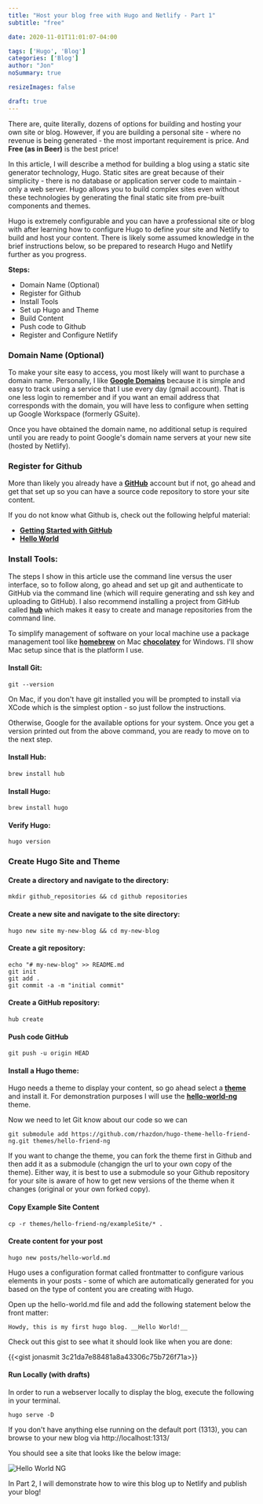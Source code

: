 ```yaml
---
title: "Host your blog free with Hugo and Netlify - Part 1"
subtitle: "free"

date: 2020-11-01T11:01:07-04:00

tags: ['Hugo', 'Blog']
categories: ['Blog']
author: "Jon"
noSummary: true

resizeImages: false

draft: true
---
```

There are, quite literally, dozens of options for building and hosting your own site or blog. However, if you are building a personal site - where no revenue is being generated - the most important requirement is price. And **Free (as in Beer)** is the best price!

In this article, I will describe a method for building a blog using a static site generator technology, Hugo. Static sites are great because of their simplicity - there is no database or application server code to maintain - only a web server. Hugo allows you to build complex sites even without these technologies by generating the final static site from pre-built components and themes.

Hugo is extremely configurable and you can have a professional site or blog with after learning how to configure Hugo to define your site and Netlify to build and host your content. There is likely some assumed knowledge in the brief instructions below, so be prepared to research Hugo and Netlify further as you progress.

__Steps:__
- Domain Name (Optional)
- Register for Github
- Install Tools
- Set up Hugo and Theme
- Build Content
- Push code to Github
- Register and Configure Netlify

### Domain Name (Optional)
To make your site easy to access, you most likely will want to purchase a domain name. Personally, I like __[Google Domains](https://domains.google.com/)__ because it is simple and easy to track using a service that I use every day (gmail account). That is one less login to remember and if you want an email address that corresponds with the domain, you will have less to configure when setting up Google Workspace (formerly GSuite).

Once you have obtained the domain name, no additional setup is required until you are ready to point Google's domain name servers at your new site (hosted by Netlify).

### Register for Github
More than likely you already have a __[GitHub](https://www.github.com/)__ account but if not, go ahead and get that set up so you can have a source code repository to store your site content.

If you do not know what Github is, check out the following helpful material:
  - __[Getting Started with GitHub](https://docs.github.com/en/free-pro-team@latest/github/getting-started-with-github/quickstart)__
  -  __[Hello World](https://guides.github.com/activities/hello-world/)__

### Install Tools:
The steps I show in this article use the command line versus the user interface, so to follow along, go ahead and set up git and authenticate to GitHub via the command line (which will require generating and ssh key and uploading to GitHub). I also recommend installing a project from GitHub called __[hub](https://hub.github.com/)__ which makes it easy to create and manage repositories from the command line.

To simplify management of software on your local machine use a package management tool like __[homebrew](https://brew.sh/)__ on Mac __[chocolatey](https://chocolatey.org/)__ for Windows. I'll show Mac setup since that is the platform I use.  

#### Install Git:

```plaintext
git --version
```
On Mac, if you don't have git installed you will be prompted to install via XCode which is the simplest option - so just follow the instructions.

Otherwise, Google for the available options for your system.  Once you get a version printed out from the above command, you are ready to move on to the next step.

#### Install Hub:

```plaintext
brew install hub
```
#### Install Hugo:

```plaintext
brew install hugo
```
#### Verify Hugo:

```plaintext
hugo version
```

### Create Hugo Site and Theme

#### Create a directory and navigate to the directory:

```plaintext
mkdir github_repositories && cd github repositories
```

#### Create a new site and navigate to the site directory:

```plaintext
hugo new site my-new-blog && cd my-new-blog
```

#### Create a git repository:

```plaintext
echo "# my-new-blog" >> README.md
git init
git add .
git commit -a -m "initial commit"
```

#### Create a GitHub repository:

```plaintext
hub create 
```

#### Push code GitHub

```plaintext
git push -u origin HEAD
```

#### Install a Hugo theme:

Hugo needs a theme to display your content, so go ahead select a __[theme](https://themes.gohugo.io/)__ and install it. For demonstration purposes I will use the __[hello-world-ng](https://themes.gohugo.io/hugo-theme-hello-friend-ng/)__ theme. 

Now we need to let Git know about our code so we can 

```plaintext
git submodule add https://github.com/rhazdon/hugo-theme-hello-friend-ng.git themes/hello-friend-ng
```

If you want to change the theme, you can fork the theme first in Github and then add it as a submodule (changign the url to your own copy of the theme). Either way, it is best to use a submodule so your Github repository for your site is aware of how to get new versions of the theme when it changes (original or your own forked copy).

#### Copy Example Site Content

```plaintext
cp -r themes/hello-friend-ng/exampleSite/* .
```

#### Create content for your post

```plaintext
hugo new posts/hello-world.md
```

Hugo uses a configuration format called frontmatter to configure various elements in your posts - some of which are automatically generated for you based on the type of content you are creating with Hugo. 

Open up the hello-world.md file and add the following statement below the front matter:

```plaintext
Howdy, this is my first hugo blog. __Hello World!__
```

Check out this gist to see what it should look like when you are done:

{{<gist jonasmit 3c21da7e88481a8a43306c75b726f71a>}}

#### Run Locally (with drafts)
In order to run a webserver locally to display the blog, execute the following in your terminal. 

```plaintext
hugo serve -D
```

If you don't have anything else running on the default port (1313), you can browse to your new blog via http://localhost:1313/

You should see a site that looks like the below image:

![Hello World NG](/hello-world-md.png)

In Part 2, I will demonstrate how to wire this blog up to Netlify and publish your blog!